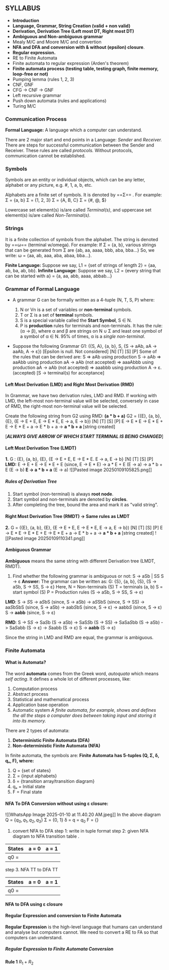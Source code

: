 ## SYLLABUS
- **Introduction**
- **Language, Grammar, String Creation (valid + non valid)**
- **Derivation, Derivation Tree (Left most DT, Right most DT)**
- **Ambiguous and Non-ambiguous grammar**
- Mealy M/C and Moore M/C and convertion
- **NFA and DFA and conversion with & without (epsilon) closure**.
- **Regular expression.**
- RE to Finite Automata
- Finite automata to regular expression (Arden's theorem)
- **Finite automata process (testing table, testing graph, finite memory, loop-free or not)**
- Pumping lemma (rules 1, 2, 3)
- CNF, GNF
- CFG -> CNF -> GNF
- Left recursive grammar
- Push down automata (rules and applications)
- Turing M/C

### Communication Process
**Formal Language:** A language which a computer can understand.

There are 2 major start and end points in a Language: *Sender* and *Receiver.*
There are steps for successful communication between the Sender and Receiver. These rules are called *protocols.*
Without protocols, communication cannot be established.

### Symbols
Symbols are an entity or individual objects, which can be any letter, alphabet or any picture, e.g. #, 1, a, b, etc.

Alphabets are a finite set of symbols. It is denoted by ==Σ== .
For example:
Σ = {a, b}
Σ = {1, 2, 3}
Σ = {A, B, C}
Σ = {#, @, $}

Lowercase set element(s) is/are called *Terminal(s)*, and uppercase set element(s) is/are called *Non-Terminal(s)*.

### Strings
It is a finite collection of symbols from the alphabet.  The string is denoted by ==ω== (terminal w/omega).
For example:
If Σ = {a, b}, various strings that can be generated from Σ are {ab, aa, aaaa, bbb, aba, bba...}
So, we write: ω = {aa, ab, aaa, aba, abaa, bba...}.

**Finite Language:** Suppose we say, L1 = {set of strings of length 2} = {aa, ab, ba, ab, bb}.
**Infinite Language**: Suppose we say, L2 = {every string that can be started with a} = {a, aa, abb, aaaa, abbab...}

### Grammar of Formal Language
- A grammar G can be formally written as a 4-tuple (N, T, S, P) where:
	1. N or Vn is a set of variables or **non-terminal** symbols.
	2. T or Σ is a set of **terminal** symbols.
	3. S is a special variable called the **Start Symbol**, S ∈ N.
	4. P is **production** rules for terminals and non-terminals. It has the rule: (α -> β), where α and β are strings on N ∪ Σ and least one symbol of a symbol of α ∈ N. 95% of times, α is a *single non-terminal*.

- Suppose the following Grammar G1: 
	({S, A}, {a, b}, S, {S -> aAb, aA -> aaAb, A -> ε}) [Epsilon is null. Not considered]
	 [N]    [T]   [S]                           [P]
	Some of the rules that can be derived are:
		S => aAb using production S -> aAb
		=> aaAbb using production aA -> aAb (not accepted)
		=> aaaAbbb using production aA -> aAb (not accepted)
		=> aaabbb using production A -> ε. (accepted)
		[S -> terminal(s) for acceptance]


#### Left Most Derivation (LMD) and Right Most Derivation (RMD)
In Grammar, we have two derivation rules, LMD and RMD. 
If working with LMD, the left-most non-terminal value will be selected, conversely in case of RMD, the right-most non-terminal value will be selected.

Create the following string from G2 using RMD: **(a * b + a)**
G2 = ({E}, {a, b}, {E}, {E -> E + E, E -> E * E, E -> a, E -> b})
	  [N]    [T]    [S]                            [P]
	E -> E * E
	   -> E * E + E
	   -> E * E + a
	   -> E * b + a
	   -> **a * b + a** [string created]

[***ALWAYS GIVE ARROW OF WHICH START TERMINAL IS BEING CHANGED***]

#### Left Most Derivation Tree (LMDT)
**1.** G : {E}, {a, b}, {E}, {E -> E + E, E -> E * E. E -> a, E -> b}
      [N]   [T]    [S]                          [P]
**LMD:**   E -> E + E
	    -> E * E + E (since, E -> E * E)
	    -> a * E + E (E -> a)
	    -> a * b + E (E -> b)
	    **E -> a * b + a** (E -> a)
![[Pasted image 20250109105825.png]]

##### Rules of Derivation Tree
1. Start symbol (non-terminal) is always **root node**.
2. Start symbol and non-terminals are denoted by **circles**.
3. After completing the tree, bound the area and mark it as "valid string".

#### Right Most Derivation Tree (RMDT) -> Same rules as LMDT
**2.** G = ({E}, {a, b}, {E}, {E -> E + E, E -> E * E, E -> a, E -> b})
	   [N]    [T]    [S]                            [P]
	E -> E * E
	   -> E * E + E
	   -> E * E + a
	   -> E * b + a
	   -> **a * b + a** [string created]
![[Pasted image 20250109110341.png]]

#### Ambiguous Grammar
**Ambiguous** means the same string with different Derivation tree (LMDT, RMDT).

1. Find whether the following grammar is ambiguous or not:
		S -> aSb | SS
		S -> ε
**Answer:** The grammar can be written as: 
		G: {S}, {a, b}, {S}, {S -> aSb, S -> SS, S -> ε}
	Here,
	N = Non-terminals (S)
	T = terminals (a, b)
	S = start symbol (S)
	P = Production rules (S -> aSb, S -> SS, S -> ε)

**LMD**:	S -> *S*S
		-> a*S*bS (since, S -> aSb)
	    -> a*S*SbS (since, S -> SS)
	    -> aa*S*bSbS (since, S -> aSb)
	    -> aab*S*bS (since, S -> ε)
	    -> aabb*S* (since, S -> ε)
    S -> **aabb** (since, S -> ε)

**RMD**: S -> S*S*
	    -> Sa*S*b (S -> aSb)
	    -> SaS*S*b (S -> SS)
	    -> SaSa*S*bb (S -> aSb)
	    -> Sa*S*abb (S -> ε)
	    -> *S*aabb (S -> ε)
	S -> **aabb** (S -> ε)

Since the string in LMD and RMD are equal, the grammar is ambiguous.

### Finite Automata
#### What is Automata?
The word **automata** comes from the Greek word, *autoquata* which means *self acting*.
It defines a whole lot of different processes, like:
1. Computation process
2. Abstract process
3. Statistical and mathematical process
4. Application base operation
5. Automatic system
*A finite automata, for example, shows and defines the all the steps a computer does between taking input and storing it into its memory.*

There are 2 types of automata:
1. **Deterministic Finite Automata (DFA)**
2. **Non-deterministic Finite Automata (NFA)**

In finite automata, the symbols are:
**Finite Automata has 5-tuples (Q, Σ, δ, qₒ, F), where:**
1. Q = {set of states}
2. Σ = {input alphabets}
3. δ = {transition array/transition diagram}
4. qₒ = Initial state
5. F = Final state

#### NFA To DFA Conversion without using ε closure:

![[WhatsApp Image 2025-01-10 at 11.40.20 AM.jpeg]]
In the above diagram
Q = {$q_0, q_1, q_2, q_3$}
Σ = {0, 1}
δ = 
q = $q_0$
F = {}

1. convert NFA to DFA 
   step 1: write in tuple format
   step 2: given NFA diagram to NFA transition table .

| States | a = 0 | a = 1 |
| ------ | ----- | ----- |
| q0 =   |       |       |
step 3. NFA TT to DFA TT

| States | a = 0 | a = 1 |
| ------ | ----- | ----- |
| q0 =   |       |       |

#### NFA to DFA using ε closure

#### Regular Expression and conversion to Finite Automata
**Regular Expression** is the high-level language that humans can understand and analyse but computers cannot. We need to convert a RE to FA so that computers can understand.

##### Regular Expression to Finite Automata Conversion
**Rule 1**
$R_1 + R_2$